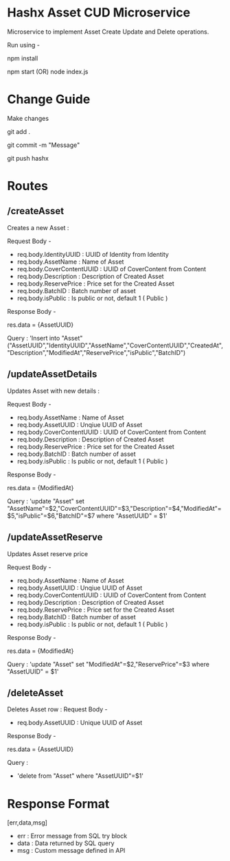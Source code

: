 # Hashx Asset CUD Microservice
Microservice to implement Asset Create Update and Delete operations.

Run using -

npm install

npm start (OR) node index.js

# Change Guide
Make changes

git add .

git commit -m "Message"

git push hashx 

# Routes

## /createAsset

Creates a new Asset :

Request Body - 
 - req.body.IdentityUUID : UUID of Identity from Identity 
 - req.body.AssetName  : Name of Asset
 - req.body.CoverContentUUID : UUID of CoverContent from Content
 - req.body.Description : Description of Created Asset
 - req.body.ReservePrice : Price set for the Created Asset
 - req.body.BatchID : Batch number of asset
 - req.body.isPublic : Is public or not, default 1 ( Public )

Response Body -

res.data = {AssetUUID} 

Query : 
    'Insert into "Asset" ("AssetUUID","IdentityUUID","AssetName","CoverContentUUID","CreatedAt","Description","ModifiedAt","ReservePrice","isPublic","BatchID")

## /updateAssetDetails

Updates  Asset with new details : 

Request Body - 
- req.body.AssetName  : Name of Asset
- req.body.AssetUUID : Unqiue UUID of Asset
- req.body.CoverContentUUID : UUID of CoverContent from Content
- req.body.Description : Description of Created Asset
- req.body.ReservePrice : Price set for the Created Asset
 - req.body.BatchID : Batch number of asset
 - req.body.isPublic : Is public or not, default 1 ( Public )

 
Response Body -

res.data = {ModifiedAt} 

 
Query : 
'update "Asset" set "AssetName"=$2,"CoverContentUUID"=$3,"Description"=$4,"ModifiedAt"=$5,"isPublic"=$6,"BatchID"=$7 where "AssetUUID" = $1'


## /updateAssetReserve

Updates  Asset reserve price

Request Body - 
- req.body.AssetName  : Name of Asset
- req.body.AssetUUID : Unqiue UUID of Asset
- req.body.CoverContentUUID : UUID of CoverContent from Content
- req.body.Description : Description of Created Asset
- req.body.ReservePrice : Price set for the Created Asset
 - req.body.BatchID : Batch number of asset
 - req.body.isPublic : Is public or not, default 1 ( Public )

 
Response Body -

res.data = {ModifiedAt} 

 
Query : 
'update "Asset" set "ModifiedAt"=$2,"ReservePrice"=$3 where "AssetUUID" = $1'





## /deleteAsset

Deletes Asset row : 
Request Body - 
 - req.body.AssetUUID : Unique UUID of Asset
 

Response Body -

res.data = {AssetUUID} 


Query : 
- 'delete from "Asset" where "AssetUUID"=$1'



# Response Format

[err,data,msg]

 - err : Error message from SQL try block
 - data : Data returned by SQL query
 - msg : Custom message defined in API
